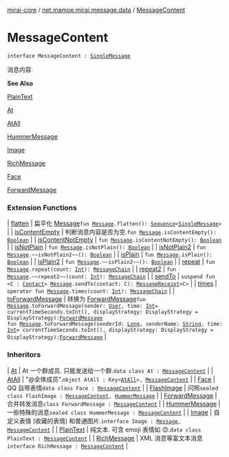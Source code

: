 [mirai-core](../index.md) / [net.mamoe.mirai.message.data](index.md) / [MessageContent](./-message-content.md)

# MessageContent

`interface MessageContent : `[`SingleMessage`](-single-message/index.md)

消息内容

**See Also**

[PlainText](-plain-text/index.md)

[At](-at/index.md)

[AtAll](-at-all/index.md)

[HummerMessage](-hummer-message/index.md)

[Image](-image/index.md)

[RichMessage](-rich-message/index.md)

[Face](-face/index.md)

[ForwardMessage](-forward-message/index.md)

### Extension Functions

| [flatten](flatten.md) | 扁平化 [Message](-message/index.md)`fun `[`Message`](-message/index.md)`.flatten(): `[`Sequence`](https://kotlinlang.org/api/latest/jvm/stdlib/kotlin.sequences/-sequence/index.html)`<`[`SingleMessage`](-single-message/index.md)`>` |
| [isContentEmpty](is-content-empty.md) | 判断消息内容是否为空.`fun `[`Message`](-message/index.md)`.isContentEmpty(): `[`Boolean`](https://kotlinlang.org/api/latest/jvm/stdlib/kotlin/-boolean/index.html) |
| [isContentNotEmpty](is-content-not-empty.md) | `fun `[`Message`](-message/index.md)`.isContentNotEmpty(): `[`Boolean`](https://kotlinlang.org/api/latest/jvm/stdlib/kotlin/-boolean/index.html) |
| [isNotPlain](is-not-plain.md) | `fun `[`Message`](-message/index.md)`.isNotPlain(): `[`Boolean`](https://kotlinlang.org/api/latest/jvm/stdlib/kotlin/-boolean/index.html) |
| [isNotPlain2](is-not-plain2.md) | `fun `[`Message`](-message/index.md)`.~~isNotPlain2~~(): `[`Boolean`](https://kotlinlang.org/api/latest/jvm/stdlib/kotlin/-boolean/index.html) |
| [isPlain](is-plain.md) | `fun `[`Message`](-message/index.md)`.isPlain(): `[`Boolean`](https://kotlinlang.org/api/latest/jvm/stdlib/kotlin/-boolean/index.html) |
| [isPlain2](is-plain2.md) | `fun `[`Message`](-message/index.md)`.~~isPlain2~~(): `[`Boolean`](https://kotlinlang.org/api/latest/jvm/stdlib/kotlin/-boolean/index.html) |
| [repeat](repeat.md) | `fun `[`Message`](-message/index.md)`.repeat(count: `[`Int`](https://kotlinlang.org/api/latest/jvm/stdlib/kotlin/-int/index.html)`): `[`MessageChain`](-message-chain/index.md) |
| [repeat2](repeat2.md) | `fun `[`Message`](-message/index.md)`.~~repeat2~~(count: `[`Int`](https://kotlinlang.org/api/latest/jvm/stdlib/kotlin/-int/index.html)`): `[`MessageChain`](-message-chain/index.md) |
| [sendTo](send-to.md) | `suspend fun <C : `[`Contact`](../net.mamoe.mirai.contact/-contact/index.md)`> `[`Message`](-message/index.md)`.sendTo(contact: C): `[`MessageReceipt`](../net.mamoe.mirai.message/-message-receipt/index.md)`<C>` |
| [times](times.md) | `operator fun `[`Message`](-message/index.md)`.times(count: `[`Int`](https://kotlinlang.org/api/latest/jvm/stdlib/kotlin/-int/index.html)`): `[`MessageChain`](-message-chain/index.md) |
| [toForwardMessage](to-forward-message.md) | 转换为 [ForwardMessage](-forward-message/index.md)`fun `[`Message`](-message/index.md)`.toForwardMessage(sender: `[`User`](../net.mamoe.mirai.contact/-user/index.md)`, time: `[`Int`](https://kotlinlang.org/api/latest/jvm/stdlib/kotlin/-int/index.html)` = currentTimeSeconds.toInt(), displayStrategy: DisplayStrategy = DisplayStrategy): `[`ForwardMessage`](-forward-message/index.md)<br>`fun `[`Message`](-message/index.md)`.toForwardMessage(senderId: `[`Long`](https://kotlinlang.org/api/latest/jvm/stdlib/kotlin/-long/index.html)`, senderName: `[`String`](https://kotlinlang.org/api/latest/jvm/stdlib/kotlin/-string/index.html)`, time: `[`Int`](https://kotlinlang.org/api/latest/jvm/stdlib/kotlin/-int/index.html)` = currentTimeSeconds.toInt(), displayStrategy: DisplayStrategy = DisplayStrategy): `[`ForwardMessage`](-forward-message/index.md) |

### Inheritors

| [At](-at/index.md) | At 一个群成员. 只能发送给一个群.`data class At : `[`MessageContent`](./-message-content.md) |
| [AtAll](-at-all/index.md) | "@全体成员".`object AtAll : Key<`[`AtAll`](-at-all/index.md)`>, `[`MessageContent`](./-message-content.md) |
| [Face](-face/index.md) | QQ 自带表情`data class Face : `[`MessageContent`](./-message-content.md) |
| [FlashImage](-flash-image/index.md) | 闪照`sealed class FlashImage : `[`MessageContent`](./-message-content.md)`, `[`HummerMessage`](-hummer-message/index.md) |
| [ForwardMessage](-forward-message/index.md) | 合并转发消息`class ForwardMessage : `[`MessageContent`](./-message-content.md) |
| [HummerMessage](-hummer-message/index.md) | 一些特殊的消息`sealed class HummerMessage : `[`MessageContent`](./-message-content.md) |
| [Image](-image/index.md) | 自定义表情 (收藏的表情) 和普通图片.`interface Image : `[`Message`](-message/index.md)`, `[`MessageContent`](./-message-content.md) |
| [PlainText](-plain-text/index.md) | 纯文本. 可含 emoji 表情如 😊.`data class PlainText : `[`MessageContent`](./-message-content.md) |
| [RichMessage](-rich-message/index.md) | XML 消息等富文本消息`interface RichMessage : `[`MessageContent`](./-message-content.md) |

